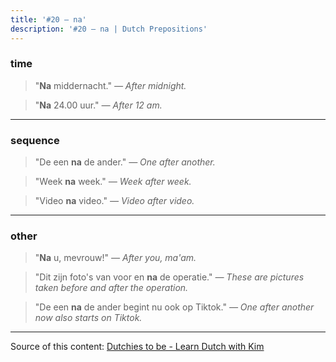 ```yaml
---
title: '#20 — na'
description: '#20 — na | Dutch Prepositions'
---
```


### time

> "**Na** middernacht."
> _— After midnight._

> "**Na** 24.00 uur."
> _— After 12 am._

---

### sequence

> "De een **na** de ander."
> _— One after another._

> "Week **na** week."
> _— Week after week._

> "Video **na** video."
> _— Video after video._

---

### other

> "**Na** u, mevrouw!"
> _— After you, ma'am._

> "Dit zijn foto's van voor en **na** de operatie."
> _— These are pictures taken before and after the operation._

> "De een **na** de ander begint nu ook op Tiktok."
> _— One after another now also starts on Tiktok._

---

Source of this content: [Dutchies to be - Learn Dutch with Kim](https://youtu.be/5ZtXjgBHD3c)
